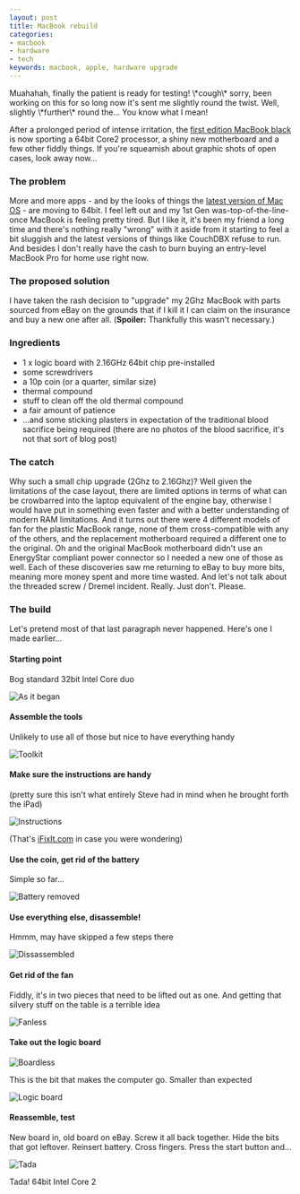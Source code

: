 ```yaml
---
layout: post
title: MacBook rebuild
categories: 
- macbook
- hardware
- tech
keywords: macbook, apple, hardware upgrade
---
```


<div markdown="1" class="intro">
  Muahahah, finally the patient is ready for testing! \*cough\* sorry, been working on this for so long now it's sent me slightly round the twist. Well, slightly \*further\* round the... You know what I mean!
  
  After a prolonged period of intense irritation, the [first edition MacBook black](http://support.apple.com/kb/SP31) is now sporting a 64bit Core2 processor, a shiny new motherboard and a few other fiddly things. If you're squeamish about graphic shots of open cases, look away now...
</div>

### The problem

More and more apps - and by the looks of things the [latest version of Mac OS](http://en.wikipedia.org/wiki/Mac_OS_X_Lion#System_requirements) - are moving to 64bit. I feel left out and my 1st Gen was-top-of-the-line-once MacBook is feeling pretty tired. But I like it, it's been my friend a long time and there's nothing really "wrong" with it aside from it starting to feel a bit sluggish and the latest versions of things like CouchDBX refuse to run. And besides I don't really have the cash to burn buying an entry-level MacBook Pro for home use right now.

### The proposed solution

I have taken the rash decision to "upgrade" my 2Ghz MacBook with parts sourced from eBay on the grounds that if I kill it I can claim on the insurance and buy a new one after all. (**Spoiler:** Thankfully this wasn't necessary.)

### Ingredients

 * 1 x logic board with 2.16GHz 64bit chip pre-installed
 * some screwdrivers
 * a 10p coin (or a quarter, similar size)
 * thermal compound
 * stuff to clean off the old thermal compound
 * a fair amount of patience 
 * ...and some sticking plasters in expectation of the traditional blood sacrifice being required (there are no photos of the blood sacrifice, it's not that sort of blog post)
 
### The catch

Why such a small chip upgrade (2Ghz to 2.16Ghz)? Well given the limitations of the case layout, there are limited options in terms of what can be crowbarred into the laptop equivalent of the engine bay, otherwise I would have put in something even faster and with a better understanding of modern RAM limitations. And it turns out there were 4 different models of fan for the plastic MacBook range, none of them cross-compatible with any of the others, and the replacement motherboard required a different one to the original. Oh and the original MacBook motherboard didn't use an EnergyStar compliant power connector so I needed a new one of those as well. Each of these discoveries saw me returning to eBay to buy more bits, meaning more money spent and more time wasted. And let's not talk about the threaded screw / Dremel incident. Really. Just don't. Please.

### The build

Let's pretend most of that last paragraph never happened. Here's one I made earlier...

#### Starting point

Bog standard 32bit Intel Core duo

![As it began](images/macbook-rebuild/start.png)

#### Assemble the tools

Unlikely to use all of those but nice to have everything handy

![Toolkit](images/macbook-rebuild/tools.jpg)

#### Make sure the instructions are handy

(pretty sure this isn't what entirely Steve had in mind when he brought forth the iPad)

![Instructions](images/macbook-rebuild/instructions.jpg)

(That's [iFixIt.com](http://www.ifixit.com) in case you were wondering)

#### Use the coin, get rid of the battery

Simple so far...

![Battery removed](images/macbook-rebuild/debatteried.jpg)

#### Use everything else, disassemble!

Hmmm, may have skipped a few steps there

![Dissassembled](images/macbook-rebuild/circuits.jpg)

#### Get rid of the fan

Fiddly, it's in two pieces that need to be lifted out as one. And getting that silvery stuff on the table is a terrible idea

![Fanless](images/macbook-rebuild/chips.jpg)

#### Take out the logic board

![Boardless](images/macbook-rebuild/boardless.jpg)

This is the bit that makes the computer go. Smaller than expected

![Logic board](images/macbook-rebuild/board.jpg)

#### Reassemble, test

New board in, old board on eBay. Screw it all back together. Hide the bits that got leftover. Reinsert battery. Cross fingers. Press the start button and...

![Tada](images/macbook-rebuild/fixed.png)

Tada! 64bit Intel Core 2
